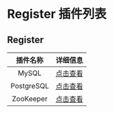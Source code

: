 # Register 插件列表
## Register

|         插件名称          |             详细信息            | 
|:-------------------------:|:-------------------------------:|
|      MySQL                |        [点击查看](mysql.md)     |
|    PostgreSQL             |     [点击查看](postgresql.md)   |
|    ZooKeeper              |      [点击查看](zookeeper.md)   |
